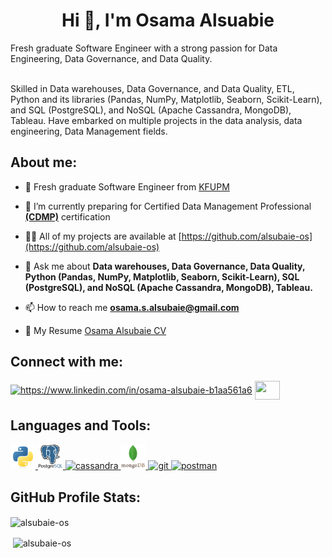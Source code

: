 <h1 align="center">Hi 👋, I'm Osama Alsuabie</h1>
Fresh graduate Software Engineer with a strong passion for Data Engineering, Data Governance, and Data Quality.

<br>Skilled in Data warehouses, Data Governance, and Data Quality, ETL, Python and its libraries (Pandas, NumPy, Matplotlib, Seaborn, Scikit-Learn), and SQL (PostgreSQL), and NoSQL (Apache Cassandra, MongoDB), Tableau.
Have embarked on multiple projects in the data analysis, data engineering, Data Management fields.

## **About me:**

- 🏫 Fresh graduate Software Engineer from [KFUPM](http://www.kfupm.edu.sa/Default.aspx)

- 🌱 I’m currently preparing for Certified Data Management Professional [**(CDMP)**](https://cdmp.info/about/) certification

- 👨‍💻 All of my projects are available at [https://github.com/alsubaie-os](https://github.com/alsubaie-os)

- 💬 Ask me about **Data warehouses, Data Governance, Data Quality, Python (Pandas, NumPy, Matplotlib, Seaborn, Scikit-Learn), SQL (PostgreSQL), and NoSQL (Apache Cassandra, MongoDB), Tableau.**

- 📫 How to reach me **<osama.s.alsubaie@gmail.com>**

- 📄 My Resume [Osama Alsubaie CV](https://drive.google.com/file/d/1TqpCUvsf2_r8IceYzYod76Ng2sBNJPcu/view?usp=sharing)

## **Connect with me:**

<p align="left">
<a href="https://www.linkedin.com/in/osama-alsubaie-b1aa561a6" target="blank"><img align="center" src="https://raw.githubusercontent.com/rahuldkjain/github-profile-readme-generator/master/src/images/icons/Social/linked-in-alt.svg" alt="https://www.linkedin.com/in/osama-alsubaie-b1aa561a6" height="30" width="40" /></a>
<a href="mailto:osama.s.alsubaie@gmail.com">
    <img src="https://upload.wikimedia.org/wikipedia/commons/thumb/7/7e/Gmail_icon_%282020%29.svg/640px-Gmail_icon_%282020%29.svg.png" align="center" height="30" width="40" />
  </a>
</p>

## **Languages and Tools:**

<p align="left">
<a href="https://www.python.org" target="_blank" rel="noreferrer">
<img src="https://raw.githubusercontent.com/devicons/devicon/master/icons/python/python-original.svg" alt="python" width="40" height="40"/>
</a>
<a href="https://www.postgresql.org" target="_blank" rel="noreferrer">
<img src="https://raw.githubusercontent.com/devicons/devicon/master/icons/postgresql/postgresql-original-wordmark.svg" alt="postgresql" width="40" height="40"/>
</a>
<a href="https://cassandra.apache.org/" target="_blank" rel="noreferrer"> <img src="https://www.vectorlogo.zone/logos/apache_cassandra/apache_cassandra-icon.svg" alt="cassandra" width="40" height="40"/> </a>
<a href="https://www.mongodb.com/" target="_blank" rel="noreferrer"> <img src="https://raw.githubusercontent.com/devicons/devicon/master/icons/mongodb/mongodb-original-wordmark.svg" alt="mongodb" width="40" height="40"/> </a>
<a href="https://git-scm.com/" target="_blank" rel="noreferrer">
<img src="https://www.vectorlogo.zone/logos/git-scm/git-scm-icon.svg" alt="git" width="40" height="40"/>
</a>
<a href="https://postman.com" target="_blank" rel="noreferrer">
<img src="https://www.vectorlogo.zone/logos/getpostman/getpostman-icon.svg" alt="postman" width="40" height="40"/>
</a>
</p>

## **GitHub Profile Stats:**

<img align="center" src="https://github-readme-stats.vercel.app/api/top-langs?username=alsubaie-os&show_icons=true&locale=en&layout=compact" alt="alsubaie-os" />
</p>

<p>&nbsp;<img align="center" src="https://github-readme-stats.vercel.app/api?username=alsubaie-os&show_icons=true&locale=en" alt="alsubaie-os" /></p>
